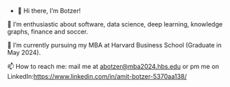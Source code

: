 - 👋 Hi there, I’m Botzer!

👀 I’m enthusiastic about software, data science, deep learning, knowledge graphs, finance and soccer.

🌱 I’m currently pursuing my MBA at Harvard Business School (Graduate in May 2024).

📫 How to reach me: mail me at abotzer@mba2024.hbs.edu or pm me on LinkedIn:https://www.linkedin.com/in/amit-botzer-5370aa138/

<!---
abotzer/abotzer is a ✨ special ✨ repository because its `README.md` (this file) appears on your GitHub profile.
You can click the Preview link to take a look at your changes.
--->
